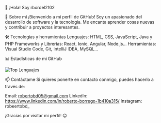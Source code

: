 👋 ¡Hola! Soy rbordel2102

🚀 Sobre mí
¡Bienvenido a mi perfil de GitHub! Soy un apasionado del desarrollo de software y la tecnología. Me encanta aprender cosas nuevas y contribuir a proyectos interesantes.


🛠️ Tecnologías y herramientas
Lenguajes: HTML, CSS, JavaScript, Java y PHP
Frameworks y Librerías: React, Ionic, Angular, Node.js...
Herramientas: Visual Studio Code, Git, IntelliJ IDEA, MySQL...


📊 Estadísticas de  mi GitHub

![Top Lenguajes](https://github-readme-stats.vercel.app/api/top-langs/?username=rbordel2102&layout=compact&theme=radical)


📫 Contáctame
Si quieres ponerte en contacto conmigo, puedes hacerlo a través de:

Email: robertobd05@gmail.com
LinkedIn: https://www.linkedin.com/in/roberto-borrego-1b410a315/
Instagram: robeertobd_

¡Gracias por visitar mi perfil! 😊
